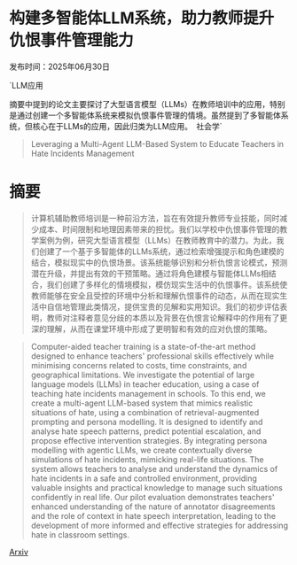 # 构建多智能体LLM系统，助力教师提升仇恨事件管理能力

发布时间：2025年06月30日

`LLM应用

摘要中提到的论文主要探讨了大型语言模型（LLMs）在教师培训中的应用，特别是通过创建一个多智能体系统来模拟仇恨事件管理的情境。虽然提到了多智能体系统，但核心在于LLMs的应用，因此归类为LLM应用。` `社会学`

> Leveraging a Multi-Agent LLM-Based System to Educate Teachers in Hate Incidents Management

# 摘要

> 计算机辅助教师培训是一种前沿方法，旨在有效提升教师专业技能，同时减少成本、时间限制和地理因素带来的担忧。我们以学校中仇恨事件管理的教学案例为例，研究大型语言模型（LLMs）在教师教育中的潜力。为此，我们创建了一个基于多智能体的LLMs系统，通过检索增强提示和角色建模的结合，模拟现实中的仇恨场景。该系统能够识别和分析仇恨言论模式，预测潜在升级，并提出有效的干预策略。通过将角色建模与智能体LLMs相结合，我们创建了多样化的情境模拟，模仿现实生活中的仇恨事件。该系统使教师能够在安全且受控的环境中分析和理解仇恨事件的动态，从而在现实生活中自信地管理此类情况，提供宝贵的见解和实用知识。我们的初步评估表明，教师对注释者意见分歧的本质以及背景在仇恨言论解释中的作用有了更深的理解，从而在课堂环境中形成了更明智和有效的应对仇恨的策略。

> Computer-aided teacher training is a state-of-the-art method designed to enhance teachers' professional skills effectively while minimising concerns related to costs, time constraints, and geographical limitations. We investigate the potential of large language models (LLMs) in teacher education, using a case of teaching hate incidents management in schools. To this end, we create a multi-agent LLM-based system that mimics realistic situations of hate, using a combination of retrieval-augmented prompting and persona modelling. It is designed to identify and analyse hate speech patterns, predict potential escalation, and propose effective intervention strategies. By integrating persona modelling with agentic LLMs, we create contextually diverse simulations of hate incidents, mimicking real-life situations. The system allows teachers to analyse and understand the dynamics of hate incidents in a safe and controlled environment, providing valuable insights and practical knowledge to manage such situations confidently in real life. Our pilot evaluation demonstrates teachers' enhanced understanding of the nature of annotator disagreements and the role of context in hate speech interpretation, leading to the development of more informed and effective strategies for addressing hate in classroom settings.

[Arxiv](https://arxiv.org/abs/2506.23774)